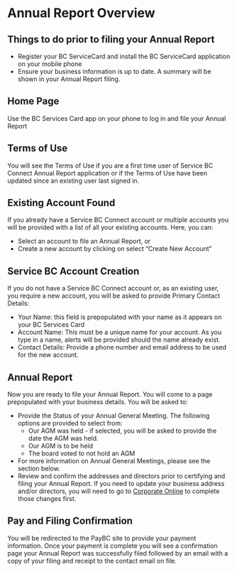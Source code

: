 # Annual Report Overview

## Things to do prior to filing your Annual Report
- Register your BC ServiceCard and install the BC ServiceCard application on your mobile phone
- Ensure your business information is up to date. A summary will be shown in your Annual Report filing.

## Home Page
Use the BC Services Card app on your phone to log in and file your Annual Report

## Terms of Use
You will see the Terms of Use if you are a first time user of Service BC Connect Annual Report application or if the Terms of Use have been updated since an existing user last signed in. 

## Existing Account Found
If you already have a Service BC Connect account or multiple accounts you will be provided with a  list of all your existing accounts. Here, you can:
- Select an account to file an Annual Report, or
- Create a new account by clicking on select “Create New Account”

## Service BC Account Creation
If you do not have a Service BC Connect account or, as an existing user, you require a new account, you will be asked to provide Primary Contact Details:
- Your Name: this field is prepopulated with your name as it appears on your BC Services Card
- Account Name: This must be a unique name for your account. As you type in a name, alerts will be provided should the name already exist.
- Contact Details: Provide a phone number and email address to be used for the new account.

## Annual Report
Now you are ready to file your Annual Report. You will come to a page prepopulated with your business details. You will be asked to:
- Provide the Status of your Annual General Meeting. The following options are provided to select from: 
  - Our AGM was held - if selected, you will be asked to provide the date the AGM was held.
  - Our AGM is to be held
  - The board voted to not hold an AGM
- For more information on Annual General Meetings, please see the section below.
- Review and confirm the addresses and directors prior to certifying and filing your Annual Report. If you need to update your business address and/or directors, you will need to go to <a href="https://www.corporateonline.gov.bc.ca" target="_blank">Corporate Online</a> to complete those changes first.
 



## Pay and Filing Confirmation
You will be redirected to the PayBC site to provide your payment information. Once your payment is complete you will see a confirmation page your Annual Report was successfully filed followed by an email with a copy of your filing and receipt to the contact email on file.